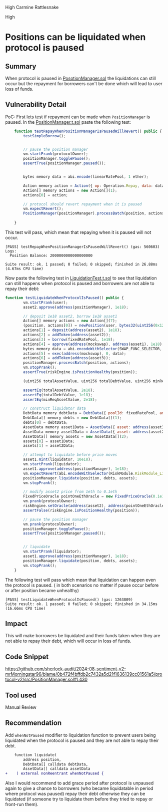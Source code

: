 High Carmine Rattlesnake

High

# Positions can be liquidated when protocol is paused

## Summary
When protocol is paused in [PosotionManager.sol](https://github.com/sherlock-audit/2024-08-sentiment-v2/blob/main/protocol-v2/src/PositionManager.sol) the liquidations can still occur but the repayment for borrowers can't be done which will lead to user loss of funds.
## Vulnerability Detail
PoC:
First lets test if repayment can be made when `PositionManager` is paused. In the [PositionManager.t.sol](https://github.com/sherlock-audit/2024-08-sentiment-v2/blob/main/protocol-v2/test/core/PositionManager.t.sol) paste the following test:
```js
    function testRepayWhenPositionManagerIsPausedWillRevert() public {
        testSimpleBorrow();


        // pause the position manager
        vm.startPrank(protocolOwner);
        positionManager.togglePause();
        assertTrue(positionManager.paused());


        bytes memory data = abi.encode(linearRatePool, 1 ether);

        Action memory action = Action({ op: Operation.Repay, data: data });
        Action[] memory actions = new Action[](1);
        actions[0] = action;

        // protocol should revert repayment when it is paused
        vm.expectRevert();
        PositionManager(positionManager).processBatch(position, actions);
        
    }
```
This test will pass, which mean that repaying when it is paused will not occur.
```terminal
[PASS] testRepayWhenPositionManagerIsPausedWillRevert() (gas: 560603)
Logs:
  Position Balance: 2000000000000000000

Suite result: ok. 1 passed; 0 failed; 0 skipped; finished in 26.88ms (4.67ms CPU time)
```

Now paste the following test in [LiquidationTest.t.sol](https://github.com/sherlock-audit/2024-08-sentiment-v2/blob/main/protocol-v2/test/integration/LiquidationTest.t.sol) to see that liquidation can still happens when protocol is paused and borrowers are not able to repay their debt:
```js
function testLiquidateWhenProtocolIsPaused() public {
        vm.startPrank(user);
        asset2.approve(address(positionManager), 1e18);

        // deposit 1e18 asset2, borrow 1e18 asset1
        Action[] memory actions = new Action[](7);
        (position, actions[0]) = newPosition(user, bytes32(uint256(0x123456789)));
        actions[1] = deposit(address(asset2), 1e18);
        actions[2] = addToken(address(asset2));
        actions[3] = borrow(fixedRatePool, 1e18);
        actions[4] = approve(address(mockswap), address(asset1), 1e18);
        bytes memory data = abi.encodeWithSelector(SWAP_FUNC_SELECTOR, address(asset1), address(asset3), 1e18);
        actions[5] = exec(address(mockswap), 0, data);
        actions[6] = addToken(address(asset3));
        positionManager.processBatch(position, actions);
        vm.stopPrank();
        assertTrue(riskEngine.isPositionHealthy(position));

        (uint256 totalAssetValue, uint256 totalDebtValue, uint256 minReqAssetValue) = riskEngine.getRiskData(position);

        assertEq(totalAssetValue, 2e18);
        assertEq(totalDebtValue, 1e18);
        assertEq(minReqAssetValue, 2e18);

        // construct liquidator data
        DebtData memory debtData = DebtData({ poolId: fixedRatePool, amt: type(uint256).max });
        DebtData[] memory debts = new DebtData[](1);
        debts[0] = debtData;
        AssetData memory asset1Data = AssetData({ asset: address(asset3), amt: 1e18 });
        AssetData memory asset2Data = AssetData({ asset: address(asset2), amt: 1e18 });
        AssetData[] memory assets = new AssetData[](2);
        assets[0] = asset1Data;
        assets[1] = asset2Data;

        // attempt to liquidate before price moves
        asset1.mint(liquidator, 10e18);
        vm.startPrank(liquidator);
        asset1.approve(address(positionManager), 1e18);
        vm.expectRevert(abi.encodeWithSelector(RiskModule.RiskModule_LiquidateHealthyPosition.selector, position));
        positionManager.liquidate(position, debts, assets);
        vm.stopPrank();

        // modify asset2 price from 1eth to 0.1eth
        FixedPriceOracle pointOneEthOracle = new FixedPriceOracle(0.1e18);
        vm.prank(protocolOwner);
        riskEngine.setOracle(address(asset2), address(pointOneEthOracle));
        assertFalse(riskEngine.isPositionHealthy(position));

        // pause the position manager
        vm.prank(protocolOwner);
        positionManager.togglePause();
        assertTrue(positionManager.paused());


        // liquidate
        vm.startPrank(liquidator);
        asset1.approve(address(positionManager), 1e18);
        positionManager.liquidate(position, debts, assets);
        vm.stopPrank();
    }
```
The following test will pass which mean that liquidation can happen even the protocol is paused. ( in both scenarios no matter if pause occur before or after position became unhealthy)
```terminal
[PASS] testLiquidateWhenProtocolIsPaused() (gas: 1263809)
Suite result: ok. 1 passed; 0 failed; 0 skipped; finished in 34.15ms (16.66ms CPU time)
```

## Impact
This will make borrowers be liquidated and their funds taken when they are not able to repay their debt, which will occur in loss of funds.
## Code Snippet
https://github.com/sherlock-audit/2024-08-sentiment-v2-mrMorningstar96/blame/0b472f4bffdb2c7432a5d21f1636139cc01561a5/protocol-v2/src/PositionManager.sol#L430
## Tool used

Manual Review

## Recommendation
Add `whenNotPaused` modifier to liquidation function to prevent users being liquidated when the protocol is paused and they are not able to repay their debt.
```diff
    function liquidate(
        address position,
        DebtData[] calldata debtData,
        AssetData[] calldata assetData
+    ) external nonReentrant whenNotPaused {
```
Also I would recommend to add grace period after protocol is unpaused again to give a chance to borrowers (who became liquidatable in period where protocol was paused) repay their debt otherwise they can be liquidated (if someone try to liquidate them before they tried to repay or front-run them).